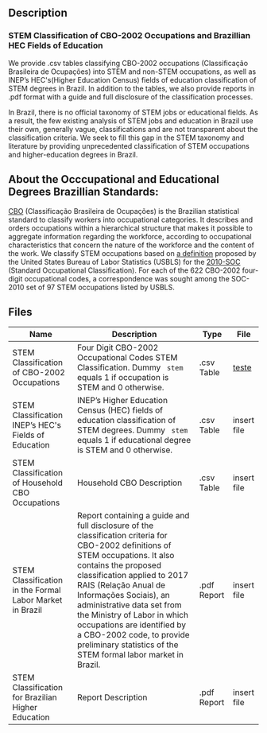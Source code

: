 ## Description
<b> <h3> STEM Classification of CBO-2002 Occupations and Brazillian HEC Fields of Education </h3> </b>

We provide .csv tables classifying CBO-2002 occupations (Classificação Brasileira de Ocupações) into STEM and non-STEM occupations, as well as INEP’s
HEC's(Higher Education Census) fields of education classification of STEM degrees in Brazil. In addition to the tables, we also provide reports in .pdf format with a guide and full disclosure of the classification processes. 

In Brazil, there is no official taxonomy of STEM jobs or educational fields. As a result, the few existing analysis of STEM jobs and education in Brazil use their own, generally vague, classifications and are not transparent about the classification criteria. We seek to fill this gap in the STEM taxonomy and literature by providing unprecedented classification of STEM occupations and higher-education degrees in Brazil. 

## About the Occcupational and Educational Degrees Brazillian Standards: </i>

[CBO](https://concla.ibge.gov.br/classificacoes/por-tema/ocupacao/classificacao-brasileira-de-ocupacoes.html) (Classificação Brasileira de Ocupações)  is the Brazilian statistical standard to classify workers into occupational categories. It describes and orders occupations within a hierarchical structure that makes it possible to aggregate information regarding the workforce, according to occupational characteristics that concern the nature of the workforce and the content of the work. We classify STEM occupations based on [a definition](https://www.bls.gov/soc/attachment_c_stem.pdf) proposed by the United States Bureau of Labor Statistics (USBLS) for the [2010-SOC](https://www.bls.gov/soc/2010/home.htm) (Standard Occupational Classification). For each of the 622 CBO-2002 four-digit occupational codes, a correspondence was sought among the SOC-2010 set of 97 STEM occupations listed by USBLS. 

## Files

| **Name** | **Description** | **Type**  | **File** |
|----------|-----------------|-----------|----------|
| STEM Classification of CBO-2002 Occupations | Four Digit CBO-2002 Occupational Codes STEM Classification. Dummy <code> stem </code> equals 1 if occupation is STEM and 0 otherwise.   | .csv Table  | [teste](tables/stem_cbo2002.csv) |
| STEM Classification INEP’s HEC's Fields of Education | INEP’s Higher Education Census (HEC) fields of education classification of STEM degrees.    Dummy <code> stem </code> equals 1 if educational degree is STEM and 0 otherwise.                                          |  .csv Table |  insert file |
| STEM Classification of Household CBO Occupations     | Household CBO Description                                                                                                                                        |  .csv Table | insert file |
| STEM Classification in the Formal Labor Market in Brazil            |    Report containing a guide and full disclosure of the classification criteria for CBO-2002 definitions of STEM occupations. It also contains the proposed classification applied to 2017 RAIS (Relação Anual de Informações Sociais), an administrative data set from the Ministry of Labor in which occupations are identified by a CBO-2002 code, to provide preliminary statistics of the STEM formal labor market in Brazil. | .pdf Report | insert file |
|  STEM Classification for Brazilian Higher Education | Report Description |   .pdf Report    | insert file |
